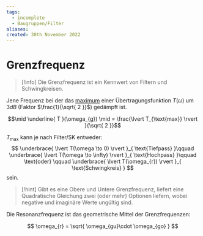 ```yaml
---
tags:
  - incomplete
  - Baugruppen/Filter
aliases: 
created: 30th November 2022
---
```


# Grenzfrequenz

> [!info] Die Grenzfrequenz ist ein Kennwert von Filtern und Schwingkreisen.

Jene Frequenz bei der das [maximum](Extremwert.md) einer Übertragungsfunktion $T(\omega)$ um $3dB$ (Faktor $\frac{1}{\sqrt{ 2 }}$) gedämpft ist. 

$$\mid \underline{ T }(\omega_{g}) \mid = \frac{\lvert T_{\text{max}} \rvert }{\sqrt{ 2 }}$$

$T_{\text{max}}$ kann je nach Filter/SK entweder:
$$
\underbrace{ \lvert T(\omega \to 0) \rvert }_{ \text{Tiefpass} }\qquad \underbrace{ \lvert T(\omega \to \infty) \rvert }_{ \text{Hochpass} }\qquad \text{oder} \qquad \underbrace{ \lvert T(\omega_{r}) \rvert  }_{ \text{Schwingkreis} }  
$$
sein.

> [!hint] Gibt es eine Obere und Untere Grenzfrequenz, liefert eine Quadratische Gleichung zwei (oder mehr) Optionen liefern, wobei negative und imaginäre Werte ungültig sind. 


Die Resonanzfrequenz ist das geometrische Mittel der Grenzfrequenzen:

$$
\omega_{r} = \sqrt{ \omega_{gu}\cdot \omega_{go} }
$$